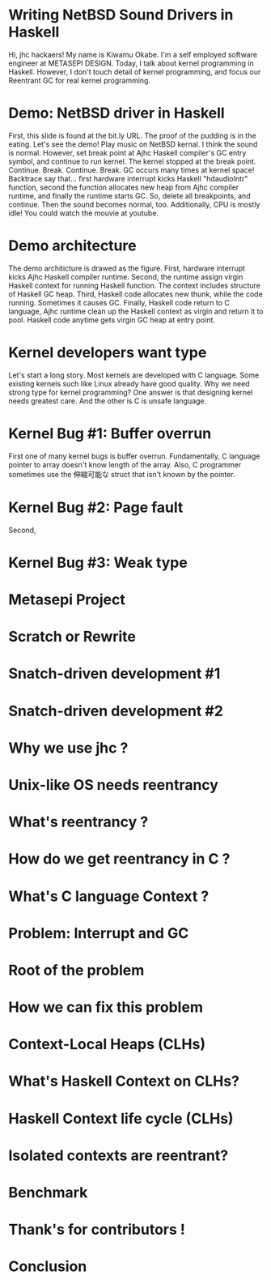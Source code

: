 # Writing NetBSD Sound Drivers in Haskell

Hi, jhc hackaers!
My name is Kiwamu Okabe.
I'm a self employed software engineer at METASEPI DESIGN.
Today, I talk about kernel programming in Haskell.
However, I don't touch detail of kernel programming,
and focus our Reentrant GC for real kernel programming.

# Demo: NetBSD driver in Haskell

First, this slide is found at the bit.ly URL.
The proof of the pudding is in the eating.
Let's see the demo!
Play music on NetBSD kernal.
I think the sound is normal.
However, set break point at Ajhc Haskell compiler's GC entry symbol,
and continue to run kernel.
The kernel stopped at the break point.
Continue. Break. Continue. Break.
GC occurs many times at kernel space!
Backtrace say that...
first hardware interrupt kicks Haskell "hdaudioIntr" function,
second the function allocates new heap from Ajhc compiler runtime,
and finally the runtime starts GC.
So, delete all breakpoints, and continue.
Then the sound becomes normal, too.
Additionally, CPU is mostly idle!
You could watch the mouvie at youtube.

# Demo architecture

The demo architicture is drawed as the figure.
First, hardware interrupt kicks Ajhc Haskell compiler runtime.
Second, the runtime assign virgin Haskell context for running Haskell function.
The context includes structure of Haskell GC heap.
Third, Haskell code allocates new thunk, while the code running.
Sometimes it causes GC.
Finally, Haskell code return to C language,
Ajhc runtime clean up the Haskell context as virgin and return it to pool.
Haskell code anytime gets virgin GC heap at entry point.

# Kernel developers want type

Let's start a long story.
Most kernels are developed with C language.
Some existing kernels such like Linux already have good quality.
Why we need strong type for kernel programming?
One answer is that designing kernel needs greatest care.
And the other is C is unsafe language.

# Kernel Bug #1: Buffer overrun

First one of many kernel bugs is buffer overrun.
Fundamentally, C language pointer to array doesn't know length of the array.
Also, C programmer sometimes use the 伸縮可能な struct that isn't known by the pointer.

# Kernel Bug #2: Page fault

Second,

# Kernel Bug #3: Weak type
# Metasepi Project
# Scratch or Rewrite
# Snatch-driven development #1
# Snatch-driven development #2
# Why we use jhc ?
# Unix-like OS needs reentrancy
# What's reentrancy ?
# How do we get reentrancy in C ?
# What's C language Context ?
# Problem: Interrupt and GC
# Root of the problem
# How we can fix this problem
# Context-Local Heaps (CLHs)
# What's Haskell Context on CLHs?
# Haskell Context life cycle (CLHs)
# Isolated contexts are reentrant?
# Benchmark
# Thank's for contributors !
# Conclusion
